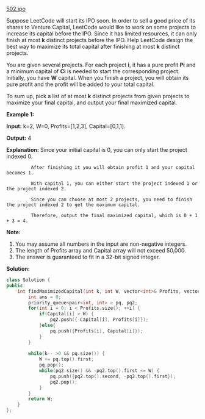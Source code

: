 [502.ipo](https://leetcode.com/problems/ipo/)  

Suppose LeetCode will start its IPO soon. In order to sell a good price of its shares to Venture Capital, LeetCode would like to work on some projects to increase its capital before the IPO. Since it has limited resources, it can only finish at most **k** distinct projects before the IPO. Help LeetCode design the best way to maximize its total capital after finishing at most **k** distinct projects.

You are given several projects. For each project **i**, it has a pure profit **Pi** and a minimum capital of **Ci** is needed to start the corresponding project. Initially, you have **W** capital. When you finish a project, you will obtain its pure profit and the profit will be added to your total capital.

To sum up, pick a list of at most **k** distinct projects from given projects to maximize your final capital, and output your final maximized capital.

**Example 1:**  

  
**Input:** k=2, W=0, Profits=\[1,2,3\], Capital=\[0,1,1\].
  

  
**Output:** 4
  

  
**Explanation:** Since your initial capital is 0, you can only start the project indexed 0.
  
             After finishing it you will obtain profit 1 and your capital becomes 1.
  
             With capital 1, you can either start the project indexed 1 or the project indexed 2.
  
             Since you can choose at most 2 projects, you need to finish the project indexed 2 to get the maximum capital.
  
             Therefore, output the final maximized capital, which is 0 + 1 + 3 = 4.
  

**Note:**  

1.  You may assume all numbers in the input are non-negative integers.
2.  The length of Profits array and Capital array will not exceed 50,000.
3.  The answer is guaranteed to fit in a 32-bit signed integer.  



**Solution:**  

```cpp
class Solution {
public:
    int findMaximizedCapital(int k, int W, vector<int>& Profits, vector<int>& Capital) {
        int ans = 0;
        priority_queue<pair<int, int> > pq, pq2;
        for(int i = 0; i < Profits.size(); ++i) {
            if(Capital[i] > W) {
                pq2.push({-Capital[i], Profits[i]});
            }else{
                pq.push({Profits[i], Capital[i]});
            }
        }
        
        while(k-- >0 && pq.size()) {
            W += pq.top().first;
            pq.pop();
            while(pq2.size() && -pq2.top().first <= W) {
                pq.push({pq2.top().second, -pq2.top().first});
                pq2.pop();
            }
        }
        return W;
    }
};
```
      